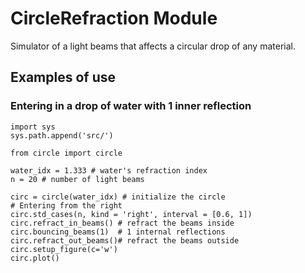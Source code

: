# CircleRefraction Module

Simulator of a light beams that affects a circular drop of any material.

## Examples of use

### Entering in a drop of water with 1 inner reflection

```
import sys
sys.path.append('src/')

from circle import circle

water_idx = 1.333 # water's refraction index
n = 20 # number of light beams

circ = circle(water_idx) # initialize the circle
# Entering from the right 
circ.std_cases(n, kind = 'right', interval = [0.6, 1])
circ.refract_in_beams() # refract the beams inside
circ.bouncing_beams(1)  # 1 internal reflections
circ.refract_out_beams()# refract the beams outside
circ.setup_figure(c='w')
circ.plot()
```

